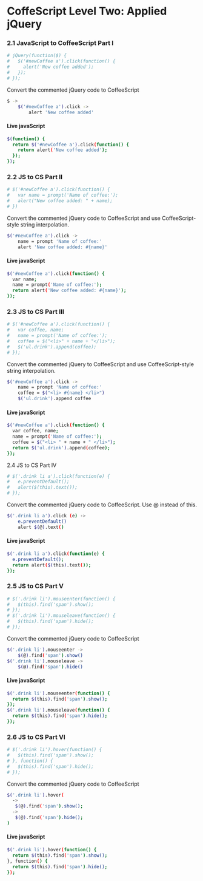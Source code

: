 # CoffeScript Level Two: Applied jQuery



### 2.1 JavaScript to CoffeeScript Part I

```sh 
# jQuery(function($) {
#   $('#newCoffee a').click(function() {
#     alert('New coffee added');
#   });
# });
```

Convert the commented jQuery code to CoffeeScript
``` sh 
$ ->
    $('#newCoffee a').click ->
        alert 'New coffee added'
```

#### Live javaScript

```sh
$(function() {
  return $('#newCoffee a').click(function() {
    return alert('New coffee added');
  });
});
```

### 2.2 JS to CS Part II

```sh 
# $('#newCoffee a').click(function() {
#   var name = prompt('Name of coffee:');
#   alert("New coffee added: " + name);
# })
```

Convert the commented jQuery code  to CoffeeScript and use CoffeeScript-style string interpolation.
```sh 
$('#newCoffee a').click ->
    name = prompt 'Name of coffee:'
    alert 'New coffee added: #{name}'
```

#### Live javaScript

```sh
$('#newCoffee a').click(function() {
  var name;
  name = prompt('Name of coffee:');
  return alert('New coffee added: #{name}');
});
```

### 2.3 JS to CS Part III

```sh 
# $('#newCoffee a').click(function() {
#   var coffee, name;
#   name = prompt('Name of coffee:');
#   coffee = $("<li>" + name + "</li>");
#   $('ul.drink').append(coffee);
# });
```

Convert the commented jQuery to CoffeeScript and use CoffeeScript-style string interpolation.

```sh 
$('#newCoffee a').click ->
    name = prompt 'Name of coffee:'
    coffee = $("<li> #{name} </li>")
    $('ul.drink').append coffee
```

#### Live javaScript

```sh
$('#newCoffee a').click(function() {
  var coffee, name;
  name = prompt('Name of coffee:');
  coffee = $("<li> " + name + " </li>");
  return $('ul.drink').append(coffee);
});
```

2.4 JS to CS Part IV

```sh 
# $('.drink li a').click(function(e) {
#   e.preventDefault();
#   alert($(this).text());
# });
```

Convert the commented jQuery code to CoffeeScript. Use @ instead of this.

```sh 
$('.drink li a').click (e) ->
    e.preventDefault()
    alert $(@).text()
```

#### Live javaScript

```sh
$('.drink li a').click(function(e) {
  e.preventDefault();
  return alert($(this).text());
});
```

### 2.5 JS to CS Part V

```sh 
# $('.drink li').mouseenter(function() {
#   $(this).find('span').show();
# });
# $('.drink li').mouseleave(function() {
#   $(this).find('span').hide();
# });
```

Convert the commented jQuery code to CoffeeScript
```sh 
$('.drink li').mouseenter ->
    $(@).find('span').show()
$('.drink li').mouseleave ->
    $(@).find('span').hide()
```

#### Live javaScript

```sh
$('.drink li').mouseenter(function() {
  return $(this).find('span').show();
});
$('.drink li').mouseleave(function() {
  return $(this).find('span').hide();
});
```

### 2.6 JS to CS Part VI

```sh 
# $('.drink li').hover(function() {
#   $(this).find('span').show();
# }, function() {
#   $(this).find('span').hide();
# });
```

Convert the commented jQuery code to CoffeeScript


```sh
$('.drink li').hover(
  ->
   $(@).find('span').show();
  ->
   $(@).find('span').hide();
)
```
#### Live javaScript

```sh
$('.drink li').hover(function() {
  return $(this).find('span').show();
}, function() {
  return $(this).find('span').hide();
});
```


 
